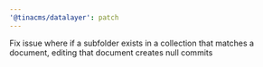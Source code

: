 ```yaml
---
'@tinacms/datalayer': patch
---
```


Fix issue where if a subfolder exists in a collection that matches a document, editing that document creates null commits
